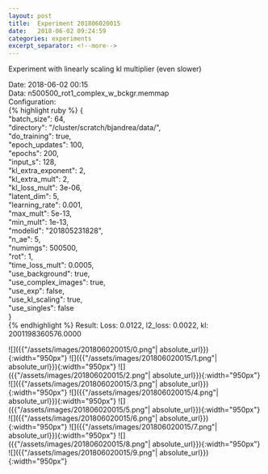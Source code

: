 ```yaml
---
layout: post
title:  Experiment 201806020015
date:   2018-06-02 09:24:59
categories: experiments
excerpt_separator: <!--more-->
---
```

Experiment with linearly scaling kl multiplier (even slower)  

 <!--more-->
Date: 2018-06-02 00:15  
Data: n500500_rot1_complex_w_bckgr.memmap  
Configuration:   
{% highlight ruby %}
{  
    "batch_size": 64,   
    "directory": "/cluster/scratch/bjandrea/data/",   
    "do_training": true,   
    "epoch_updates": 100,   
    "epochs": 200,   
    "input_s": 128,   
    "kl_extra_exponent": 2,   
    "kl_extra_mult": 2,   
    "kl_loss_mult": 3e-06,   
    "latent_dim": 5,   
    "learning_rate": 0.001,   
    "max_mult": 5e-13,   
    "min_mult": 1e-13,   
    "modelid": "201805231828",   
    "n_ae": 5,   
    "numimgs": 500500,   
    "rot": 1,   
    "time_loss_mult": 0.0005,   
    "use_background": true,   
    "use_complex_images": true,   
    "use_exp": false,   
    "use_kl_scaling": true,   
    "use_singles": false  
}  
{% endhighlight %}
Result: Loss: 0.0122, l2_loss: 0.0022, kl: 2001198360576.0000  

![]({{"/assets/images/201806020015/0.png"| absolute_url}}){:width="950px"}
![]({{"/assets/images/201806020015/1.png"| absolute_url}}){:width="950px"}
![]({{"/assets/images/201806020015/2.png"| absolute_url}}){:width="950px"}
![]({{"/assets/images/201806020015/3.png"| absolute_url}}){:width="950px"}
![]({{"/assets/images/201806020015/4.png"| absolute_url}}){:width="950px"}
![]({{"/assets/images/201806020015/5.png"| absolute_url}}){:width="950px"}
![]({{"/assets/images/201806020015/6.png"| absolute_url}}){:width="950px"}
![]({{"/assets/images/201806020015/7.png"| absolute_url}}){:width="950px"}
![]({{"/assets/images/201806020015/8.png"| absolute_url}}){:width="950px"}
![]({{"/assets/images/201806020015/9.png"| absolute_url}}){:width="950px"}
